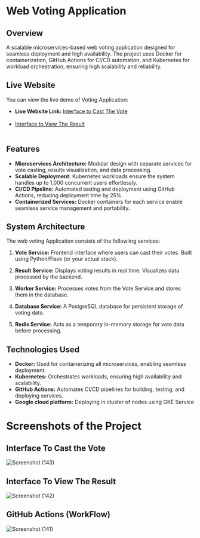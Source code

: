 # Web Voting Application

## Overview
A scalable microservices-based web voting application designed for seamless deployment and high availability. The project uses Docker for containerization, GitHub Actions for CI/CD automation, and Kubernetes for workload orchestration, ensuring high scalability and reliability.

## Live Website
You can view the live demo of Voting Application:
- **Live Website Link:** [Interface to Cast The Vote](http://34.30.49.181:5000/) <br><br>
- [Interface to View The Result](http://35.184.226.17:5001/) <br><br>

## Features
- **Microservices Architecture:** Modular design with separate services for vote casting, results visualization, and data processing.
- **Scalable Deployment:** Kubernetes workloads ensure the system handles up to 1,000 concurrent users effortlessly.
- **CI/CD Pipeline:** Automated testing and deployment using GitHub Actions, reducing deployment time by 25%.
- **Containerized Services:** Docker containers for each service enable seamless service management and portability.

## System Architecture
The web voting Application consists of the followiing services:
1. **Vote Service:**
   Frontend interface where users can cast their votes.
   Built using Python/Flask (or your actual stack).

2. **Result Service:**
   Displays voting results in real time.
   Visualizes data processed by the backend.
3. **Worker Service:**
   Processes votes from the Vote Service and stores them in the database.
4. **Database Service:**
   A PostgreSQL database for persistent storage of voting data.
5. **Redis Service:**
   Acts as a temporary in-memory storage for vote data before processing.

## Technologies Used
- **Docker:** Used for containerizing all microservices, enabling seamless deployment.
- **Kubernetes:** Orchestrates workloads, ensuring high availability and scalability.
- **GitHub Actions:** Automates CI/CD pipelines for building, testing, and deploying services.
- **Google cloud platform:** Deploying in cluster of nodes using GKE Service

# Screenshots of the Project


## Interface To Cast the Vote

![Screenshot (143)](https://github.com/user-attachments/assets/f42226b0-e05f-4f98-a290-b16c0866fae5)
## Interface To View The Result
![Screenshot (142)](https://github.com/user-attachments/assets/457bc3bf-db76-4a62-ae06-fa55c6c7777e)
## GitHub Actions (WorkFlow)
![Screenshot (141)](https://github.com/user-attachments/assets/8e21d973-a705-4298-9f4a-e68aae78a29f)

